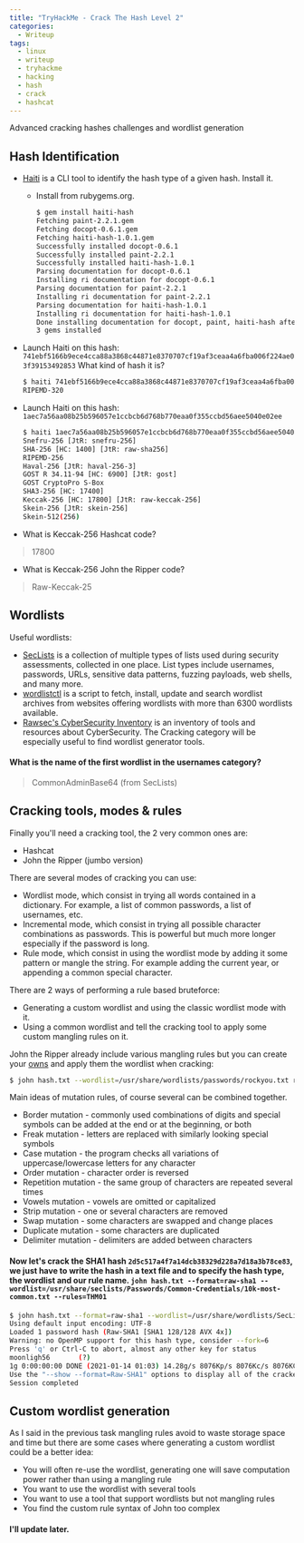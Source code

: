 ```yaml
---
title: "TryHackMe - Crack The Hash Level 2"
categories:
  - Writeup
tags:
  - linux
  - writeup
  - tryhackme
  - hacking
  - hash
  - crack
  - hashcat
---
```

Advanced cracking hashes challenges and wordlist generation

## Hash Identification
- [Haiti](https://noraj.github.io/haiti/#/) is a CLI tool to identify the hash type of a given hash. Install it.
    - Install from rubygems.org.
        ```bash
        $ gem install haiti-hash 
        Fetching paint-2.2.1.gem
        Fetching docopt-0.6.1.gem
        Fetching haiti-hash-1.0.1.gem
        Successfully installed docopt-0.6.1
        Successfully installed paint-2.2.1
        Successfully installed haiti-hash-1.0.1
        Parsing documentation for docopt-0.6.1
        Installing ri documentation for docopt-0.6.1
        Parsing documentation for paint-2.2.1
        Installing ri documentation for paint-2.2.1
        Parsing documentation for haiti-hash-1.0.1
        Installing ri documentation for haiti-hash-1.0.1
        Done installing documentation for docopt, paint, haiti-hash after 1 seconds
        3 gems installed
        ```
- Launch Haiti on this hash:
`741ebf5166b9ece4cca88a3868c44871e8370707cf19af3ceaa4a6fba006f224ae03f39153492853`
What kind of hash it is?

    ```bash
    $ haiti 741ebf5166b9ece4cca88a3868c44871e8370707cf19af3ceaa4a6fba006f224ae03f39153492853
    RIPEMD-320
    ```

- Launch Haiti on this hash:
`1aec7a56aa08b25b596057e1ccbcb6d768b770eaa0f355ccbd56aee5040e02ee`

    ```bash
    $ haiti 1aec7a56aa08b25b596057e1ccbcb6d768b770eaa0f355ccbd56aee5040e02ee                
    Snefru-256 [JtR: snefru-256]
    SHA-256 [HC: 1400] [JtR: raw-sha256]
    RIPEMD-256
    Haval-256 [JtR: haval-256-3]
    GOST R 34.11-94 [HC: 6900] [JtR: gost]
    GOST CryptoPro S-Box
    SHA3-256 [HC: 17400]
    Keccak-256 [HC: 17800] [JtR: raw-keccak-256]
    Skein-256 [JtR: skein-256]
    Skein-512(256)
    ```

- What is Keccak-256 Hashcat code?
> 17800

- What is Keccak-256 John the Ripper code?
> Raw-Keccak-25

## Wordlists
Useful wordlists:
- [SecLists](https://github.com/danielmiessler/SecLists) is a collection of multiple types of lists used during security assessments, collected in one place. List types include usernames, passwords, URLs, sensitive data patterns, fuzzing payloads, web shells, and many more.
- [wordlistctl](https://github.com/BlackArch/wordlistctl) is a script to fetch, install, update and search wordlist archives from websites offering wordlists with more than 6300 wordlists available.
- [Rawsec's CyberSecurity Inventory](https://inventory.raw.pm/overview.html) is an inventory of tools and resources about CyberSecurity. The Cracking category will be especially useful to find wordlist generator tools.

#### What is the name of the first wordlist in the usernames category?
> CommonAdminBase64 (from SecLists)

## Cracking tools, modes & rules
Finally you'll need a cracking tool, the 2 very common ones are:
- Hashcat
- John the Ripper (jumbo version)

There are several modes of cracking you can use:
- Wordlist mode, which consist in trying all words contained in a dictionary. For example, a list of common passwords, a list of usernames, etc.
- Incremental mode, which consist in trying all possible character combinations as passwords. This is powerful but much more longer especially if the password is long.
- Rule mode, which consist in using the wordlist mode by adding it some pattern or mangle the string. For example adding the current year, or appending a common special character.

There are 2 ways of performing a rule based bruteforce:
- Generating a custom wordlist and using the classic wordlist mode with it.
- Using a common wordlist and tell the cracking tool to apply some custom mangling rules on it.

John the Ripper already include various mangling rules but you can create your [owns](https://www.openwall.com/john/doc/RULES.shtml) and apply them the wordlist when cracking:<br>
```bash
$ john hash.txt --wordlist=/usr/share/wordlists/passwords/rockyou.txt rules=norajCommon02
```

Main ideas of mutation rules, of course several can be combined together.
- Border mutation - commonly used combinations of digits and special symbols can be added at the end or at the beginning, or both
- Freak mutation - letters are replaced with similarly looking special symbols
- Case mutation - the program checks all variations of uppercase/lowercase letters for any character
- Order mutation - character order is reversed
- Repetition mutation - the same group of characters are repeated several times
- Vowels mutation - vowels are omitted or capitalized
- Strip mutation - one or several characters are removed
- Swap mutation - some characters are swapped and change places
- Duplicate mutation - some characters are duplicated
- Delimiter mutation - delimiters are added between characters

#### Now let's crack the SHA1 hash `2d5c517a4f7a14dcb38329d228a7d18a3b78ce83`, we just have to write the hash in a text file and to specify the hash type, the wordlist and our rule name. `john hash.txt --format=raw-sha1 --wordlist=/usr/share/seclists/Passwords/Common-Credentials/10k-most-common.txt --rules=THM01`
```bash
$ john hash.txt --format=raw-sha1 --wordlist=/usr/share/wordlists/SecLists/Passwords/Common-Credentials/10k-most-common.txt --rules=THM01
Using default input encoding: UTF-8
Loaded 1 password hash (Raw-SHA1 [SHA1 128/128 AVX 4x])
Warning: no OpenMP support for this hash type, consider --fork=6
Press 'q' or Ctrl-C to abort, almost any other key for status
moonligh56       (?)
1g 0:00:00:00 DONE (2021-01-14 01:03) 14.28g/s 8076Kp/s 8076Kc/s 8076KC/s hotrats56..modena56
Use the "--show --format=Raw-SHA1" options to display all of the cracked passwords reliably
Session completed
```

## Custom wordlist generation
As I said in the previous task mangling rules avoid to waste storage space and time but there are some cases where generating a custom wordlist could be a better idea:
- You will often re-use the wordlist, generating one will save computation power rather than using a mangling rule
- You want to use the wordlist with several tools
- You want to use a tool that support wordlists but not mangling rules
- You find the custom rule syntax of John too complex

#### I'll update later.